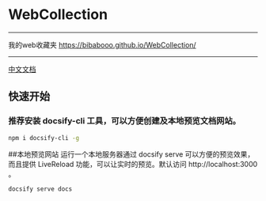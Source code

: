 # WebCollection
---
我的web收藏夹 https://bibabooo.github.io/WebCollection/

---
[中文文档][1]


## 快速开始
### 推荐安装 docsify-cli 工具，可以方便创建及本地预览文档网站。
```bash
npm i docsify-cli -g
```
##本地预览网站
运行一个本地服务器通过 docsify serve 可以方便的预览效果，而且提供 LiveReload 功能，可以让实时的预览。默认访问 http://localhost:3000 。
```
docsify serve docs
```


[1]: https://docsify.js.org/#/zh-cn/quickstart
